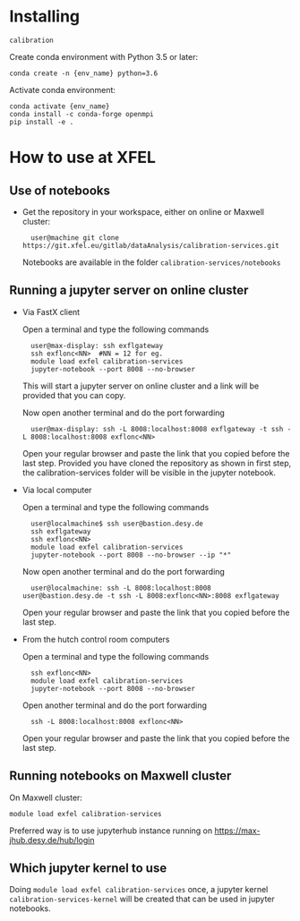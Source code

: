 Installing
==========

`calibration` 

Create conda environment with Python 3.5 or later:

    conda create -n {env_name} python=3.6

Activate conda environment:

    conda activate {env_name}
    conda install -c conda-forge openmpi 
    pip install -e .

How to use at XFEL
==================

Use of notebooks
----------------

- Get the repository in your workspace, either on online or Maxwell cluster:
    
        user@machine git clone https://git.xfel.eu/gitlab/dataAnalysis/calibration-services.git

    Notebooks are available in the folder `calibration-services/notebooks`

Running a jupyter server on online cluster
------------------------------------------

- Via FastX client

    Open a terminal and type the following commands

        user@max-display: ssh exflgateway
        ssh exflonc<NN>  #NN = 12 for eg.
        module load exfel calibration-services
        jupyter-notebook --port 8008 --no-browser

    This will start a jupyter server on online cluster and a link will be provided that you can copy.

    Now open another terminal and do the port forwarding

        user@max-display: ssh -L 8008:localhost:8008 exflgateway -t ssh -L 8008:localhost:8008 exflonc<NN>

    Open your regular browser and paste the link that you copied before the last step. Provided you have cloned the repository as shown in first step, the calibration-services folder will be visible in the jupyter notebook.

- Via local computer

    Open a terminal and type the following commands

        user@localmachine$ ssh user@bastion.desy.de
        ssh exflgateway
        ssh exflonc<NN>
        module load exfel calibration-services
        jupyter-notebook --port 8008 --no-browser --ip "*"

    Now open another terminal and do the port forwarding

        user@localmachine: ssh -L 8008:localhost:8008 user@bastion.desy.de -t ssh -L 8008:exflonc<NN>:8008 exflgateway
    
    Open your regular browser and paste the link that you copied before the last step.

- From the hutch control room computers

    Open a terminal and type the following commands

        ssh exflonc<NN>
        module load exfel calibration-services
        jupyter-notebook --port 8008 --no-browser
    
    Open another terminal and do the port forwarding
    
        ssh -L 8008:localhost:8008 exflonc<NN>

   Open your regular browser and paste the link that you copied before the last step.

Running notebooks on Maxwell cluster
------------------------------------

On Maxwell cluster:

	module load exfel calibration-services

Preferred way is to use jupyterhub instance running on https://max-jhub.desy.de/hub/login

Which jupyter kernel to use
---------------------------

Doing `module load exfel calibration-services` once, a jupyter kernel `calibration-services-kernel` will be created that can be used in jupyter notebooks.
